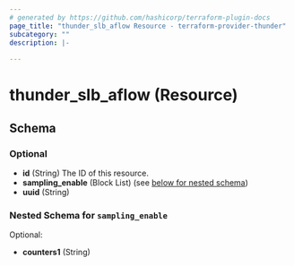 ```yaml
---
# generated by https://github.com/hashicorp/terraform-plugin-docs
page_title: "thunder_slb_aflow Resource - terraform-provider-thunder"
subcategory: ""
description: |-
  
---
```


# thunder_slb_aflow (Resource)





<!-- schema generated by tfplugindocs -->
## Schema

### Optional

- **id** (String) The ID of this resource.
- **sampling_enable** (Block List) (see [below for nested schema](#nestedblock--sampling_enable))
- **uuid** (String)

<a id="nestedblock--sampling_enable"></a>
### Nested Schema for `sampling_enable`

Optional:

- **counters1** (String)


